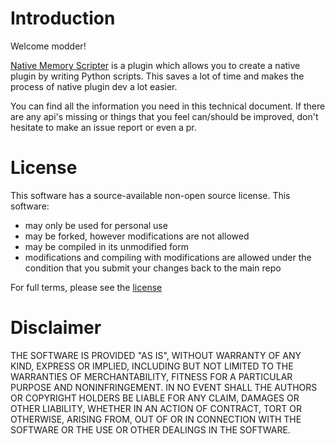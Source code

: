 # Introduction

Welcome modder!

[Native Memory Scripter](https://github.com/MolotovCherry/Native-Memory-Scripter) is a plugin which allows you to create a native plugin by writing Python scripts. This saves a lot of time and makes the process of native plugin dev a lot easier.

You can find all the information you need in this technical document. If there are any api's missing or things that you feel can/should be improved, don't hesitate to make an issue report or even a pr.

<!-- // TODO: Place link to nexusmods -->

# License
This software has a source-available non-open source license.
This software:
- may only be used for personal use
- may be forked, however modifications are not allowed
- may be compiled in its unmodified form
- modifications and compiling with modifications are allowed under the condition that you submit your changes back to the main repo

For full terms, please see the [license](https://github.com/MolotovCherry/Native-Memory-Scripter/blob/main/LICENSE)

# Disclaimer
THE SOFTWARE IS PROVIDED "AS IS", WITHOUT WARRANTY OF ANY KIND, EXPRESS OR IMPLIED, INCLUDING BUT NOT LIMITED TO THE WARRANTIES OF MERCHANTABILITY, FITNESS FOR A PARTICULAR PURPOSE AND NONINFRINGEMENT. IN NO EVENT SHALL THE AUTHORS OR COPYRIGHT HOLDERS BE LIABLE FOR ANY CLAIM, DAMAGES OR OTHER LIABILITY, WHETHER IN AN ACTION OF CONTRACT, TORT OR OTHERWISE, ARISING FROM, OUT OF OR IN CONNECTION WITH THE SOFTWARE OR THE USE OR OTHER DEALINGS IN THE SOFTWARE.
